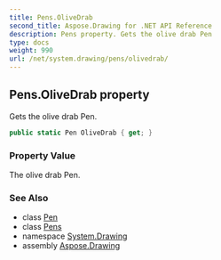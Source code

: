 ```yaml
---
title: Pens.OliveDrab
second_title: Aspose.Drawing for .NET API Reference
description: Pens property. Gets the olive drab Pen
type: docs
weight: 990
url: /net/system.drawing/pens/olivedrab/
---
```

## Pens.OliveDrab property

Gets the olive drab Pen.

```csharp
public static Pen OliveDrab { get; }
```

### Property Value

The olive drab Pen.

### See Also

* class [Pen](../../pen/)
* class [Pens](../)
* namespace [System.Drawing](../../pens/)
* assembly [Aspose.Drawing](../../../)


